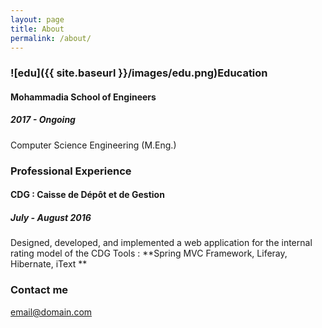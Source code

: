 ```yaml
---
layout: page
title: About
permalink: /about/
---
```



### ![edu]({{ site.baseurl }}/images/edu.png)Education

#### Mohammadia School of Engineers
##### 2017 - Ongoing 

Computer Science Engineering
(M.Eng.)

### Professional Experience
#### CDG : Caisse de Dépôt et de Gestion
##### July - August 2016

Designed, developed, and implemented a web application for the internal rating model of the CDG
Tools :  **Spring MVC Framework, Liferay, Hibernate, iText **

### Contact me

[email@domain.com](mailto:email@domain.com)